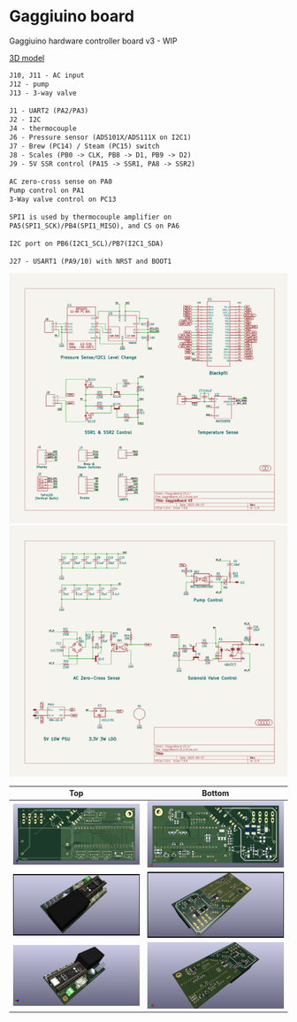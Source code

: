 # Gaggiuino board

Gaggiuino hardware controller board v3 - WIP

[3D model](https://github.com/banoz/banoz.github.io/blob/main/repository/stl/GaggiaBoard_V3.stl)

```
J10, J11 - AC input
J12 - pump
J13 - 3-way valve

J1 - UART2 (PA2/PA3)
J2 - I2C
J4 - thermocouple
J6 - Pressure sensor (ADS101X/ADS111X on I2C1)
J7 - Brew (PC14) / Steam (PC15) switch
J8 - Scales (PB0 -> CLK, PB8 -> D1, PB9 -> D2)
J9 - 5V SSR control (PA15 -> SSR1, PA8 -> SSR2)

AC zero-cross sense on PA0
Pump control on PA1
3-Way valve control on PC13

SPI1 is used by thermocouple amplifier on PA5(SPI1_SCK)/PB4(SPI1_MISO), and CS on PA6

I2C port on PB6(I2C1_SCL)/PB7(I2C1_SDA)

J27 - USART1 (PA9/10) with NRST and BOOT1
```

![GaggiaBoard_V3_s1](/Hardware/GaggiaBoard_V3/KiCad/Exports/GaggiaBoard_V3-GaggiaBoard_V3_1.svg)
![GaggiaBoard_V3_s2](/Hardware/GaggiaBoard_V3/KiCad/Exports/GaggiaBoard_V3-GaggiaBoard_V3_2.svg)

Top|Bottom
---|---
![GaggiaBoard_V3_top](/Hardware/GaggiaBoard_V3/KiCad/Exports/GaggiaBoard_V3_top.png)|![GaggiaBoard_V3_top](/Hardware/GaggiaBoard_V3/KiCad/Exports/GaggiaBoard_V3_bottom.png)
![GaggiaBoard_V3_top_pop](/Hardware/GaggiaBoard_V3/KiCad/Exports/GaggiaBoard_V3_top_pop.png)|![GaggiaBoard_V3_bottom](/Hardware/GaggiaBoard_V3/KiCad/Exports/GaggiaBoard_V3_bottom_pop.png)
![GaggiaBoard_V3_top_pop_r](/Hardware/GaggiaBoard_V3/KiCad/Exports/GaggiaBoard_V3_top_pop_r.png)|![GaggiaBoard_V3_bottom_r](/Hardware/GaggiaBoard_V3/KiCad/Exports/GaggiaBoard_V3_bottom_pop_r.png)